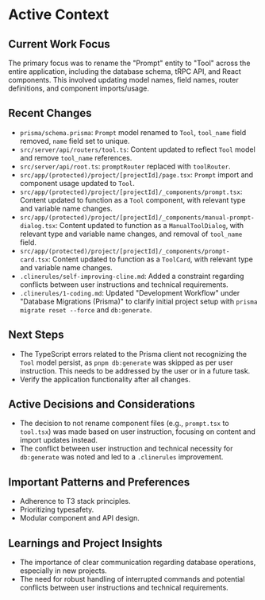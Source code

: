 # Active Context

## Current Work Focus

The primary focus was to rename the "Prompt" entity to "Tool" across the entire application, including the database schema, tRPC API, and React components. This involved updating model names, field names, router definitions, and component imports/usage.

## Recent Changes

- `prisma/schema.prisma`: `Prompt` model renamed to `Tool`, `tool_name` field removed, `name` field set to unique.
- `src/server/api/routers/tool.ts`: Content updated to reflect `Tool` model and remove `tool_name` references.
- `src/server/api/root.ts`: `promptRouter` replaced with `toolRouter`.
- `src/app/(protected)/project/[projectId]/page.tsx`: `Prompt` import and component usage updated to `Tool`.
- `src/app/(protected)/project/[projectId]/_components/prompt.tsx`: Content updated to function as a `Tool` component, with relevant type and variable name changes.
- `src/app/(protected)/project/[projectId]/_components/manual-prompt-dialog.tsx`: Content updated to function as a `ManualToolDialog`, with relevant type and variable name changes, and removal of `tool_name` field.
- `src/app/(protected)/project/[projectId]/_components/prompt-card.tsx`: Content updated to function as a `ToolCard`, with relevant type and variable name changes.
- `.clinerules/self-improving-cline.md`: Added a constraint regarding conflicts between user instructions and technical requirements.
- `.clinerules/1-coding.md`: Updated "Development Workflow" under "Database Migrations (Prisma)" to clarify initial project setup with `prisma migrate reset --force` and `db:generate`.

## Next Steps

- The TypeScript errors related to the Prisma client not recognizing the `Tool` model persist, as `pnpm db:generate` was skipped as per user instruction. This needs to be addressed by the user or in a future task.
- Verify the application functionality after all changes.

## Active Decisions and Considerations

- The decision to not rename component files (e.g., `prompt.tsx` to `tool.tsx`) was made based on user instruction, focusing on content and import updates instead.
- The conflict between user instruction and technical necessity for `db:generate` was noted and led to a `.clinerules` improvement.

## Important Patterns and Preferences

- Adherence to T3 stack principles.
- Prioritizing typesafety.
- Modular component and API design.

## Learnings and Project Insights

- The importance of clear communication regarding database operations, especially in new projects.
- The need for robust handling of interrupted commands and potential conflicts between user instructions and technical requirements.
